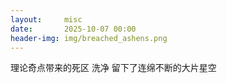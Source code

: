 ```yaml
---
layout:     misc
date:       2025-10-07 00:00
header-img: img/breached_ashens.png
---
```


理论奇点带来的死区
洗净
留下了连绵不断的大片星空